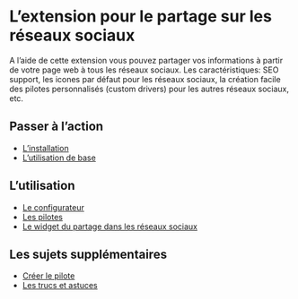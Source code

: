 L’extension pour le partage sur les réseaux sociaux
===================================================

A l’aide de cette extension vous pouvez partager vos informations à partir de votre page web à tous les réseaux sociaux.
Les caractéristiques: SEO support, les icones par défaut pour les réseaux sociaux,
la création facile des pilotes personnalisés (custom drivers) pour les autres réseaux sociaux, etc.

Passer à l’action
-----------------
* [L’installation](installation.md)
* [L’utilisation de base](basic-usage.md)

L’utilisation
-------------
* [Le configurateur](configurator.md)
* [Les pilotes](drivers.md)
* [Le widget du partage dans les réseaux sociaux](social-share-widget.md)

Les sujets supplémentaires
--------------------------
* [Créer le pilote](create-driver.md)
* [Les trucs et astuces](tips-and-tricks.md)
